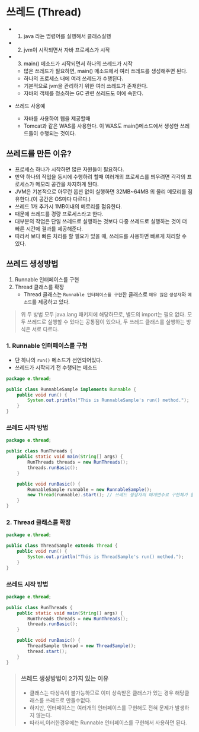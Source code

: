 # 쓰레드 (Thread)

-
    1. java 라는 명령어를 실행해서 클래스실행
-
    2. jvm이 시작되면서 자바 프로세스가 시작
-
    3. main() 메소드가 시작되면서 하나의 쓰레드가 시작

    - 많은 쓰레드가 필요하면, main() 메소드에서 여러 쓰레드를 생성해주면 된다.
    - 하나의 프로세스 내에 여러 쓰레드가 수행된다.
    - 기본적으로 jvm을 관리하기 위한 여러 쓰레드가 존재한다.
    - 자바의 객체를 청소하는 GC 관련 쓰레드도 이에 속한다.

- 쓰레드 사용예
    - 자바를 사용하여 웹을 제공할때
    - Tomcat과 같은 WAS를 사용한다. 이 WAS도 main()메소드에서 생성한 쓰레드들이 수행되는 것이다.

## 쓰레드를 만든 이유?

- 프로세스 하나가 시작하면 많은 자원들이 필요하다.
- 만약 하나의 작업을 동시에 수행하려 할때 여러개의 프로세스를 띄우려면 각각의 프로세스가 메모리 공간을 차지하게 된다.
- JVM은 기본적으로 아무런 옵션 없이 실행하면 32MB~64MB 의 물리 메모리를 점유한다.(이 공간은 OS마다 다르다.)
- 쓰레드 1개 추가시 1MB이내의 메로리를 점유한다.
- 때문에 쓰레드를 경량 프로세스라고 한다.
- 대부분의 작업은 단일 쓰레드로 실행하는 것보다 다중 쓰레드로 실행하는 것이 더 빠른 시간에 결과를 제공해준다.
- 따라서 보다 빠른 처리를 할 필요가 있을 때, 쓰레드를 사용하면 빠르게 처리할 수 있다.

## 쓰레드 생성방법

1. Runnable 인터페이스를 구현
2. Thread 클래스를 확장
    - Thread 클래스는 `Runnable 인터페이스를 구현`한 클래스로 `매우 많은` `생성자`와 `메소드`를 제공하고 있다.

> 위 두 방법 모두 java.lang 패키지에 해당하므로, 별도의 import는 필요 없다.
> 모두 쓰레드로 실행할 수 있다는 공통점이 있으나, 두 쓰레드 클래스를 실행하는 방식은 서로 다르다.

### 1. Runnable 인터페이스를 구현

- 단 하나의 `run()` 메소드가 선언되어있다.
- 쓰레드가 시작되기 전 수행되는 메소드

```java
package e.thread;

public class RunnableSample implements Runnable {
	public void run() {
		System.out.println("This is RunnableSample's run() method.");
	}
}
```

### 쓰레드 시작 방법

```java
package e.thread;

public class RunThreads {
	public static void main(String[] args) {
		RunThreads threads = new RunThreads();
		threads.runBasic();
	}

	public void runBasic() {
		RunnableSample runnable = new RunnableSample();
		new Thread(runnable).start(); // 쓰레드 셍성자의 매개변수로 구현체가 들어감.
	}
}
```

### 2. Thread 클래스를 확장

```java
package e.thread;

public class ThreadSample extends Thread {
	public void run() {
		System.out.println("This is ThreadSample's run() method.");
	}
}
```

### 쓰레드 시작 방법

```java
package e.thread;

public class RunThreads {
	public static void main(String[] args) {
		RunThreads threads = new RunThreads();
		threads.runBasic();
	}

	public void runBasic() {
		ThreadSample thread = new ThreadSample();
		thread.start();
	}
}
```

>### 쓰레드 생성방법이 2가지 있는 이유
>- 클래스는 다상속이 불가능하므로 이미 상속받은 클래스가 있는 경우 해당클래스를 쓰레드로 만들수없다. 
>- 하지만, 인터페이스는 여러개의 인터페이스를 구현해도 전혀 문제가 발생하지  않는다. 
>- 따라서,이러한경우에는 Runnable 인터페이스를 구현해서 사용하면 된다.
